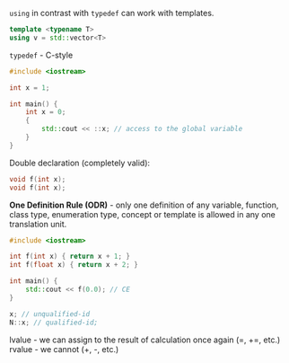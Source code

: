 `using` in contrast with `typedef` can work with templates.

```cpp
template <typename T>
using v = std::vector<T>
```

`typedef` - C-style

```cpp
#include <iostream>

int x = 1;

int main() {
    int x = 0;
    {
        std::cout << ::x; // access to the global variable
    }
}
```

Double declaration (completely valid):

```cpp
void f(int x);
void f(int x);
```

**One Definition Rule (ODR)** - only one definition of any variable, function, class type, enumeration type, concept or template is allowed in any one translation unit.

```cpp
#include <iostream>

int f(int x) { return x + 1; }
int f(float x) { return x + 2; }

int main() {
    std::cout << f(0.0); // CE
}
```

```cpp
x; // unqualified-id
N::x; // qualified-id;
```

lvalue - we can assign to the result of calculation once again (=, +=, etc.)
rvalue - we cannot (+, -, etc.)